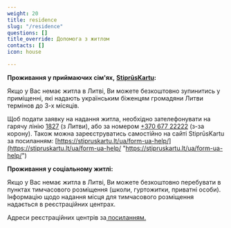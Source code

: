 ```yaml
---
weight: 20
title: residence
slug: "/residence"
questions: []
title_override: Допомога з житлом
contacts: []
icon: house

---
```

**Проживання у приймаючих сім'ях,** [**StiprūsKartu**](https://stipruskartu.lt/lt)**:**

Якщо у Вас немає житла в Литві, Ви можете безкоштовно зупинитись у приміщенні, які надають українським біженцям громадяни Литви термінов до 3-х місяців.

Щоб подати заявку на надання житла, необхідно зателефонувати на гарячу лінію [1827](1827) (з Литви), або за номером [+370 677 22222](+37067722222) (з-за корону). Також можна зареєструватись самостійно на сайті   StiprūsKartu за посиланням: [https://stipruskartu.lt/ua/form-ua-help/](https://stipruskartu.lt/ua/form-ua-help/ "https://stipruskartu.lt/ua/form-ua-help/")

**Проживання у соціальному житлі:**

Якщо у Вас немає житла в Литві, Ви можете безкоштовно перебувати в пунктах тимчасового розміщення (школи, гуртожитки, приватні особи). Інформацію щодо надання місця для тимчасового розміщення надається в реєстраційних центрах.

Адреси реєстраційних центрів за[ посиланням.](https://suukraina.lt/ua/refugee-guide/migration-office/#tab-3)